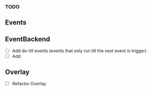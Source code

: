 ### TODO

## Events

## EventBackend

- [ ] Add do-till events (events that only run till the next event is trigger)
- [ ] Add 

## Overlay

- [ ] Refactor Overlay
